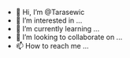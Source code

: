- 👋 Hi, I’m @Tarasewic
- 👀 I’m interested in ...
- 🌱 I’m currently learning ...
- 💞️ I’m looking to collaborate on ...
- 📫 How to reach me ...

<!---
Tarasewic/Tarasewic is a ✨ special ✨ repository because its `README.md` (this file) appears on your GitHub profile.
You can click the Preview link to take a look at your changes.
--->

